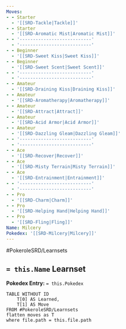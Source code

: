 ```yaml
---
Moves:
- - Starter
  - '[[SRD-Tackle|Tackle]]'
- - Starter
  - '[[SRD-Aromatic Mist|Aromatic Mist]]'
- - '---------------------------'
  - '---------------------------'
- - Beginner
  - '[[SRD-Sweet Kiss|Sweet Kiss]]'
- - Beginner
  - '[[SRD-Sweet Scent|Sweet Scent]]'
- - '---------------------------'
  - '---------------------------'
- - Amateur
  - '[[SRD-Draining Kiss|Draining Kiss]]'
- - Amateur
  - '[[SRD-Aromatherapy|Aromatherapy]]'
- - Amateur
  - '[[SRD-Attract|Attract]]'
- - Amateur
  - '[[SRD-Acid Armor|Acid Armor]]'
- - Amateur
  - '[[SRD-Dazzling Gleam|Dazzling Gleam]]'
- - '---------------------------'
  - '---------------------------'
- - Ace
  - '[[SRD-Recover|Recover]]'
- - Ace
  - '[[SRD-Misty Terrain|Misty Terrain]]'
- - Ace
  - '[[SRD-Entrainment|Entrainment]]'
- - '---------------------------'
  - '---------------------------'
- - Pro
  - '[[SRD-Charm|Charm]]'
- - Pro
  - '[[SRD-Helping Hand|Helping Hand]]'
- - Pro
  - '[[SRD-Fling|Fling]]'
Name: Milcery
Pokedex: '[[SRD-Milcery|Milcery]]'
---
```


#PokeroleSRD/Learnsets

## `= this.Name` Learnset

**Pokedex Entry:** `= this.Pokedex`

```dataview
TABLE WITHOUT ID
    T[0] AS Learned,
    T[1] AS Move
FROM #PokeroleSRD/Learnsets
flatten moves as T
where file.path = this.file.path
```
